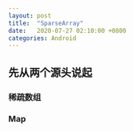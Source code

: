 ```yaml
---
layout: post
title:  "SparseArray"
date:   2020-07-27 02:10:00 +0800
categories: Android 
---
```


## 先从两个源头说起

### 稀疏数组



### Map


## 
